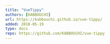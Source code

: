```yaml
---
title: "VueTippy"
authors: [KABBOUCHI]
url: https://kabbouchi.github.io/vue-tippy/
added: 2018-05-19
type: docs
repo: https://github.com/KABBOUCHI/vue-tippy
---
```

